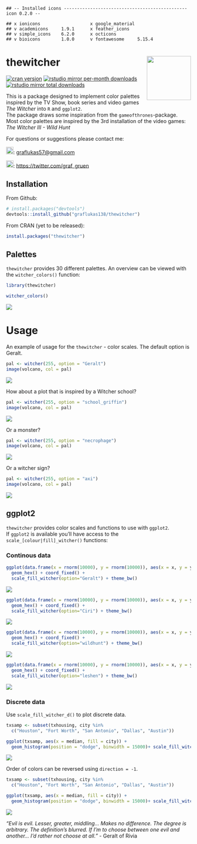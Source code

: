 
<!-- README.md is generated from README.Rmd. Please edit that file -->

    ## -- Installed icons ----------------------------------------------- icon 0.2.0 --

    ## x ionicons                   x google_material       
    ## v academicons     1.9.1      x feather_icons         
    ## v simple_icons    6.2.0      x octicons              
    ## v bioicons        1.0.0      v fontawesome     5.15.4

# thewitcher <img src="man/figures/logo.png" align="right" width="120" />

<!-- badges: start -->

[![cran
version](http://www.r-pkg.org/badges/version/thewitcher)](https://cran.r-project.org/package=thewitcher)
[![rstudio mirror per-month
downloads](http://cranlogs.r-pkg.org/badges/thewitcher)](https://github.com/metacran/cranlogs.app)
[![rstudio mirror total
downloads](http://cranlogs.r-pkg.org/badges/grand-total/thewitcher?color=yellowgreen)](https://github.com/metacran/cranlogs.app)
<!-- badges: end -->

This is a package designed to implement color palettes inspired by the
TV Show, book series and video games *The Witcher* into `R` and
`ggplot2`.  
The package draws some inspiration from the `gameofthrones`-package.  
Most color palettes are inspired by the 3rd installation of the video
games: *The Witcher III - Wild Hunt*

For questions or suggestions please contact me:

<img src="C:\Users\grafluca\AppData\Local\Temp\RtmpQl0OqE\file4a41c6b5850.png" style="height:1.4em" />:
<graflukas57@gmail.com>

<img src="C:\Users\grafluca\AppData\Local\Temp\RtmpQl0OqE\file4a475971c6b.png" style="height:1.4em" />:
<https://twitter.com/graf_gruen>

## Installation

From Github:

``` r
# install.packages("devtools")
devtools::install_github("graflukas138/thewitcher")
```

From CRAN (yet to be released):

``` r
install.packages("thewitcher")
```

## Palettes

`thewitcher` provides 30 different palettes. An overview can be viewed
with the `witcher_colors()` function:

``` r
library(thewitcher)

witcher_colors()
```

![](man/figures/README-unnamed-chunk-4-1.png)<!-- -->

# Usage

An example of usage for the `thewitcher` - color scales. The default
option is Geralt.

``` r
pal <- witcher(255, option = "Geralt")
image(volcano, col = pal)
```

![](man/figures/README-unnamed-chunk-5-1.png)<!-- -->

How about a plot that is inspired by a Witcher school?

``` r
pal <- witcher(255, option = "school_griffin")
image(volcano, col = pal)
```

![](man/figures/README-unnamed-chunk-6-1.png)<!-- -->

Or a monster?

``` r
pal <- witcher(255, option = "necrophage")
image(volcano, col = pal)
```

![](man/figures/README-unnamed-chunk-7-1.png)<!-- -->

Or a witcher sign?

``` r
pal <- witcher(255, option = "axi")
image(volcano, col = pal)
```

![](man/figures/README-unnamed-chunk-8-1.png)<!-- -->

## ggplot2

`thewitcher` provides color scales and functions to use with
`ggplot2`.  
If `ggplot2` is available you’ll have access to the
`scale_[colour|fill]_witcher()` functions:

### Continous data

``` r
ggplot(data.frame(x = rnorm(10000), y = rnorm(10000)), aes(x = x, y = y)) +
  geom_hex() + coord_fixed() +
  scale_fill_witcher(option="Geralt") + theme_bw()
```

![](man/figures/README-unnamed-chunk-10-1.png)<!-- -->

``` r
ggplot(data.frame(x = rnorm(10000), y = rnorm(10000)), aes(x = x, y = y)) +
  geom_hex() + coord_fixed() +
  scale_fill_witcher(option="Ciri") + theme_bw()
```

![](man/figures/README-unnamed-chunk-11-1.png)<!-- -->

``` r
ggplot(data.frame(x = rnorm(10000), y = rnorm(10000)), aes(x = x, y = y)) +
  geom_hex() + coord_fixed() +
  scale_fill_witcher(option="wildhunt") + theme_bw()
```

![](man/figures/README-unnamed-chunk-12-1.png)<!-- -->

``` r
ggplot(data.frame(x = rnorm(10000), y = rnorm(10000)), aes(x = x, y = y)) +
  geom_hex() + coord_fixed() +
  scale_fill_witcher(option="leshen") + theme_bw()
```

![](man/figures/README-unnamed-chunk-13-1.png)<!-- -->

### Discrete data

Use `scale_fill_witcher_d()` to plot discrete data.

``` r
txsamp <- subset(txhousing, city %in%
  c("Houston", "Fort Worth", "San Antonio", "Dallas", "Austin"))

ggplot(txsamp, aes(x = median, fill = city)) +
  geom_histogram(position = "dodge", binwidth = 15000)+ scale_fill_witcher_d(option = "katakan")+ theme_bw()
```

![](man/figures/README-unnamed-chunk-14-1.png)<!-- -->

Order of colors can be reversed using `direction = -1`.

``` r
txsamp <- subset(txhousing, city %in%
  c("Houston", "Fort Worth", "San Antonio", "Dallas", "Austin"))

ggplot(txsamp, aes(x = median, fill = city)) +
  geom_histogram(position = "dodge", binwidth = 15000)+ scale_fill_witcher_d(option = "katakan", direction = -1) + theme_bw()
```

![](man/figures/README-unnamed-chunk-15-1.png)<!-- -->

*“Evil is evil. Lesser, greater, middling… Makes no difference. The
degree is arbitrary. The definition’s blurred. If I’m to choose between
one evil and another… I’d rather not choose at all.”* - Geralt of Rivia
